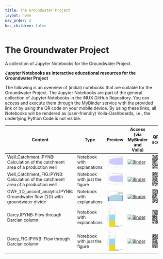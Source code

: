 ```yaml
---
title: The Groundwater Project
layout: home
nav_order: 2
has_children: false
---
```


# The Groundwater Project

A collection of Jupyter Notebooks for the Groundwater Project.

**Jupyter Notebooks as interactive educational resources for the Groundwater Project**

The following is an overview of (initial) notebooks that are suitable for the Groundwater Project. The Jupyter Notebooks are part of the general collection of Jupyter Notebooks in the iNUX GitHub Repository. You can access and execute them through the MyBinder service with the provided link or by using the QR code on your mobile device. By using these links, all Notebooks will be rendered as (user-friendly) Voila-Dashboards, i.e., the underlying Python Code is not visible.

|Content|Type|Preview|Access (via MyBinder and Voila)| QR for access |
|-------|----|-------|------| ---|
|Well_Catchment.IPYNB: Calculation of the catchment area of a production well| Notebook with explanations|![Preview figure](./assets/images/gwp/pre/PRE_GWP01.png?raw=true)|[![Binder](https://mybinder.org/badge_logo.svg)](https://mybinder.org/v2/gh/gw-inux/Jupyter-Notebooks/HEAD?urlpath=voila%2Frender%2FGW_Project%2FWell_Catchment.ipynb)|![QR](./assets/images/gwp/qr/QR_GWP01.png?raw=true)|
|Well_Catchment_FIG.IPYNB: Calculation of the catchment area of a production well| Notebook with just the figure|![Preview figure](./assets/images/gwp/pre//PRE_GWP02.png?raw=true)|[![Binder](https://mybinder.org/badge_logo.svg)](https://mybinder.org/v2/gh/gw-inux/Jupyter-Notebooks/HEAD?urlpath=voila%2Frender%2FGW_Project%2FWell_Catchment_FIG.ipynb) | ![QR](./assets/images/gwp/qr/QR_GWP02.png?raw=true)|
|GWF_1D_unconf_analytic.IPYNB: Groundwater flow (1D) with groundwater divide| Notebook with explanations|![Preview figure](./assets/images/gwp/pre//PRE_GWP03.png?raw=true)|[![Binder](https://mybinder.org/badge_logo.svg)](https://mybinder.org/v2/gh/gw-inux/Jupyter-Notebooks/HEAD?urlpath=voila%2Frender%2FGW_Project%2FGWF_1D_unconf_analytic.ipynb)|![QR](./assets/images/gwp/qr/QR_GWP03.png?raw=true)|
|Darcy.IPYNB: Flow through Darcian column| Notebook with explanations|![Preview figure](./assets/images/gwp/pre//PRE_GWP04.png?raw=true)|[![Binder](https://mybinder.org/badge_logo.svg)](https://mybinder.org/v2/gh/gw-inux/Jupyter-Notebooks/HEAD?urlpath=voila%2Frender%2FGW_Project%2FDarcy.ipynb)|![QR](./assets/images/gwp/qr/QR_GWP04.png?raw=true)|
|Darcy_FIG.IPYNB: Flow through Darcian column| Notebook with just the figure|![Preview figure](./assets/images/gwp/pre//PRE_GWP05.png?raw=true)|[![Binder](https://mybinder.org/badge_logo.svg)](https://mybinder.org/v2/gh/gw-inux/Jupyter-Notebooks/HEAD?urlpath=voila%2Frender%2FGW_Project%2FDarcy_FIG.ipynb)|![QR](./assets/images/gwp/qr/QR_GWP05.png?raw=true)|

